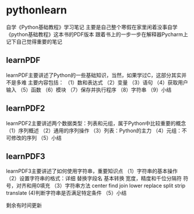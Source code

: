 # pythonlearn
自学《Python基础教程》学习笔记
主要是自己整个寒假在家里闲着没事自学《python基础教程》这本书的PDF版本
跟着书上的一步一步在解释器Pycharm上记下自己觉得重要的笔记
## learnPDF
learnPDF主要讲述了Python的一些基础知识，当然，如果学过C，这部分其实并不是多难
主要内容包括：
（1）数和表达式
（2）变量
（3）语句
（4）获取用户输入
（5）函数
（6）模块
（7）保存并执行程序
（8）字符串
（9）小结
## learnPDF2
learnPDF2主要讲述两个数据类型：列表和元组，属于Python中比较重要的概念
（1）序列概述
（2）通用的序列操作
（3）列表：Python的主力
（4）元组：不可修改的序列
（5）小结
## learnPDF3
learnPDF3主要讲述了如何使用字符串，重要知识点
（1）字符串的基本操作
（2）设置字符串的格式：详细
     替换字段名
     基本转换
     宽度，精度和千位分隔符
     符号，对齐和用0填充
（3）字符串方法
      center
      find
      join
      lower
      replace
      split
      strip
      translate
 (4)判断字符串是否满足特定条件
（5）小结

剩余有时间更新
  














